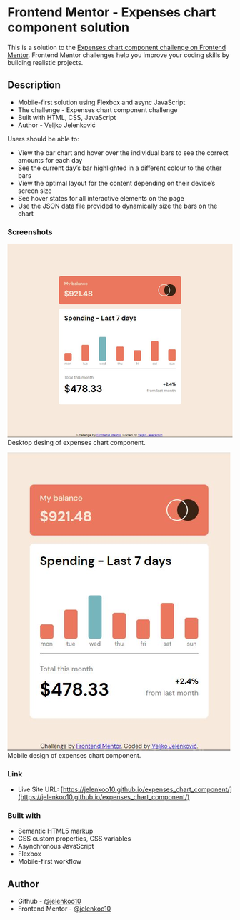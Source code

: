 # Frontend Mentor - Expenses chart component solution

This is a solution to the [Expenses chart component challenge on Frontend Mentor](https://www.frontendmentor.io/challenges/expenses-chart-component-e7yJBUdjwt). Frontend Mentor challenges help you improve your coding skills by building realistic projects. 

## Description

- Mobile-first solution using Flexbox and async JavaScript
- The challenge - Expenses chart component challenge
- Built with HTML, CSS, JavaScript
- Author - Veljko Jelenković

Users should be able to:
- View the bar chart and hover over the individual bars to see the correct amounts for each day
- See the current day’s bar highlighted in a different colour to the other bars
- View the optimal layout for the content depending on their device’s screen size
- See hover states for all interactive elements on the page
- Use the JSON data file provided to dynamically size the bars on the chart

### Screenshots

![](./images/screenshot1.jpg)
Desktop desing of expenses chart component.

![](./images/screenshot2.jpg)
Mobile design of expenses chart component.

### Link

- Live Site URL: [https://jelenkoo10.github.io/expenses_chart_component/](https://jelenkoo10.github.io/expenses_chart_component/)


### Built with

- Semantic HTML5 markup
- CSS custom properties, CSS variables
- Asynchronous JavaScript
- Flexbox
- Mobile-first workflow


## Author

- Github - [@jelenkoo10](https://github.com/jelenkoo10)
- Frontend Mentor - [@jelenkoo10](https://www.frontendmentor.io/profile/jelenkoo10)

